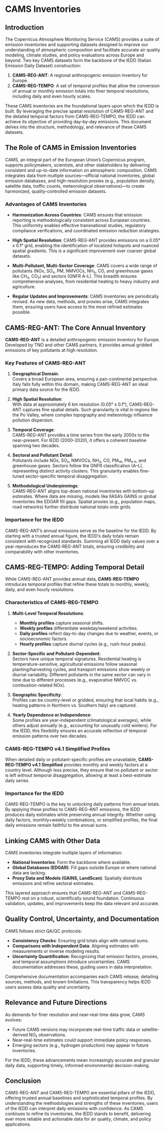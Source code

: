 # CAMS Inventories

## Introduction

The Copernicus Atmosphere Monitoring Service (CAMS) provides a suite of emission inventories and supporting datasets designed to improve our understanding of atmospheric composition and facilitate accurate air quality modeling, climate studies, and policy evaluations across Europe and beyond. Two key CAMS datasets form the backbone of the IEDD (Italian Emission Daily Dataset) construction:

1. **CAMS-REG-ANT**: A regional anthropogenic emission inventory for Europe.
2. **CAMS-REG-TEMPO**: A set of temporal profiles that allow the conversion of annual or monthly emission totals into finer temporal resolutions, including daily and even hourly scales.

These CAMS inventories are the foundational layers upon which the IEDD is built. By leveraging the precise spatial resolution of CAMS-REG-ANT and the detailed temporal factors from CAMS-REG-TEMPO, the IEDD can achieve its objective of providing day-by-day emissions. This document delves into the structure, methodology, and relevance of these CAMS datasets.

## The Role of CAMS in Emission Inventories

CAMS, an integral part of the European Union’s Copernicus program, supports policymakers, scientists, and other stakeholders by delivering consistent and up-to-date information on atmospheric composition. CAMS integrates data from multiple sources—official national inventories, global emission databases, and high-resolution proxies (e.g., population density, satellite data, traffic counts, meteorological observations)—to create harmonized, quality-controlled emission datasets.

### Advantages of CAMS Inventories

- **Harmonization Across Countries**: CAMS ensures that emission reporting is methodologically consistent across European countries. This uniformity enables effective transnational studies, regulatory compliance verifications, and coordinated emission reduction strategies.

- **High Spatial Resolution**: CAMS-REG-ANT provides emissions on a 0.05° x 0.1° grid, enabling the identification of localized hotspots and nuanced spatial gradients. This is a significant improvement over coarser global datasets.

- **Multi-Pollutant, Multi-Sector Coverage**: CAMS covers a wide range of pollutants (NOx, SO₂, PM, NMVOCs, NH₃, CO, and greenhouse gases like CH₄, CO₂) and sectors (GNFR A–L). This breadth ensures comprehensive analyses, from residential heating to heavy industry and agriculture.

- **Regular Updates and Improvements**: CAMS inventories are periodically revised. As new data, methods, and proxies arise, CAMS integrates them, ensuring users have access to the most refined estimates possible.

## CAMS-REG-ANT: The Core Annual Inventory

**CAMS-REG-ANT** is a detailed anthropogenic emission inventory for Europe. Developed by TNO and other CAMS partners, it provides annual gridded emissions of key pollutants at high resolution.

### Key Features of CAMS-REG-ANT

1. **Geographical Domain**:  
   Covers a broad European area, ensuring a pan-continental perspective. Italy falls fully within this domain, making CAMS-REG-ANT an ideal primary data source for the IEDD.

2. **High Spatial Resolution**:  
   With data at approximately 6 km resolution (0.05° x 0.1°), CAMS-REG-ANT captures fine spatial details. Such granularity is vital in regions like the Po Valley, where complex topography and meteorology influence pollution dispersion.

3. **Temporal Coverage**:  
   CAMS-REG-ANT provides a time series from the early 2000s to the near-present. For IEDD (2000–2020), it offers a coherent baseline spanning two decades.

4. **Sectoral and Pollutant Detail**:  
   Pollutants include NOx, SO₂, NMVOCs, NH₃, CO, PM₁₀, PM₂.₅, and greenhouse gases. Sectors follow the GNFR classification (A–L), representing distinct activity clusters. This granularity enables fine-tuned sector-specific temporal disaggregation.

5. **Methodological Underpinnings**:  
   CAMS-REG-ANT aligns top-down national inventories with bottom-up estimates. Where data are missing, models like IIASA’s GAINS or global inventories like EDGAR fill gaps. Spatial proxies (e.g., population maps, road networks) further distribute national totals onto grids.

### Importance for the IEDD

CAMS-REG-ANT’s annual emissions serve as the baseline for the IEDD. By starting with a trusted annual figure, the IEDD’s daily totals remain consistent with recognized standards. Summing all IEDD daily values over a year reproduces the CAMS-REG-ANT totals, ensuring credibility and comparability with other inventories.

## CAMS-REG-TEMPO: Adding Temporal Detail

While CAMS-REG-ANT provides annual data, **CAMS-REG-TEMPO** introduces temporal profiles that refine these totals to monthly, weekly, daily, and even hourly resolutions.

### Characteristics of CAMS-REG-TEMPO

1. **Multi-Level Temporal Resolutions**:  
   - **Monthly profiles** capture seasonal shifts.  
   - **Weekly profiles** differentiate weekday/weekend activities.  
   - **Daily profiles** reflect day-to-day changes due to weather, events, or socioeconomic factors.  
   - **Hourly profiles** capture diurnal cycles (e.g., rush-hour peaks).

2. **Sector-Specific and Pollutant-Dependent**:  
   Sectors have unique temporal signatures. Residential heating is temperature-sensitive, agricultural emissions follow seasonal planting/harvesting cycles, and transport emissions show weekly or diurnal variability. Different pollutants in the same sector can vary in time due to different processes (e.g., evaporative NMVOC vs. combustion-related NOx).

3. **Geographic Specificity**:  
   Profiles can be country-level or gridded, ensuring that local habits (e.g., heating patterns in Northern vs. Southern Italy) are captured.

4. **Yearly Dependence or Independence**:  
   Some profiles are year-independent (climatological averages), while others adjust annually (e.g., accounting for unusually cold winters). For the IEDD, this flexibility ensures an accurate reflection of temporal emission patterns over two decades.

### CAMS-REG-TEMPO v4.1 Simplified Profiles

When detailed daily or pollutant-specific profiles are unavailable, **CAMS-REG-TEMPO v4.1 Simplified** provides monthly and weekly factors at a country level. Although less precise, they ensure that no pollutant or sector is left without temporal disaggregation, allowing at least a best-estimate daily series.

### Importance for the IEDD

CAMS-REG-TEMPO is the key to unlocking daily patterns from annual totals. By applying these profiles to CAMS-REG-ANT emissions, the IEDD produces daily estimates while preserving annual integrity. Whether using daily factors, monthly+weekly combinations, or simplified profiles, the final daily emissions remain faithful to the annual sums.

## Linking CAMS with Other Data

CAMS inventories integrate multiple layers of information:

- **National Inventories**: Form the backbone where available.  
- **Global Databases (EDGAR)**: Fill gaps outside Europe or where national data are lacking.  
- **Proxy Data and Models (GAINS, LandScan)**: Spatially distribute emissions and refine sectoral estimates.

This layered approach ensures that CAMS-REG-ANT and CAMS-REG-TEMPO rest on a robust, scientifically sound foundation. Continuous validation, updates, and improvements keep the data relevant and accurate.

## Quality Control, Uncertainty, and Documentation

CAMS follows strict QA/QC protocols:
- **Consistency Checks**: Ensuring grid totals align with national sums.  
- **Comparisons with Independent Data**: Aligning estimates with measurements or inverse modeling results.  
- **Uncertainty Quantification**: Recognizing that emission factors, proxies, and temporal assumptions introduce uncertainties. CAMS documentation addresses these, guiding users in data interpretation.

Comprehensive documentation accompanies each CAMS release, detailing sources, methods, and known limitations. This transparency helps IEDD users assess data quality and uncertainty.

## Relevance and Future Directions

As demands for finer resolution and near-real-time data grow, CAMS evolves:
- Future CAMS versions may incorporate real-time traffic data or satellite-derived NO₂ observations.
- Near-real-time estimates could support immediate policy responses.
- Emerging sectors (e.g., hydrogen production) may appear in future inventories.

For the IEDD, these advancements mean increasingly accurate and granular daily data, supporting timely, informed environmental decision-making.

## Conclusion

CAMS-REG-ANT and CAMS-REG-TEMPO are essential pillars of the IEDD, offering trusted annual baselines and sophisticated temporal profiles. By understanding the methodologies and strengths of these inventories, users of the IEDD can interpret daily emissions with confidence. As CAMS continues to refine its inventories, the IEDD stands to benefit, delivering ever more reliable and actionable data for air quality, climate, and policy applications.